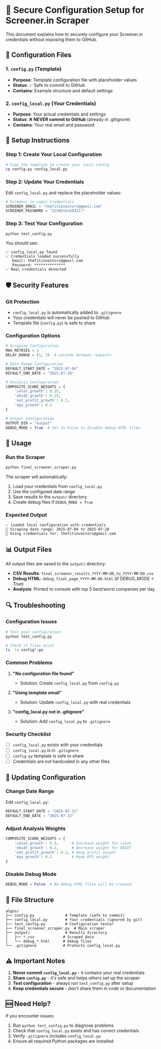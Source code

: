 # 🔐 Secure Configuration Setup for Screener.in Scraper

This document explains how to securely configure your Screener.in credentials without exposing them to GitHub.

## 📁 Configuration Files

### **1. `config.py` (Template)**
- **Purpose**: Template configuration file with placeholder values
- **Status**: ✅ Safe to commit to GitHub
- **Contains**: Example structure and default settings

### **2. `config_local.py` (Your Credentials)**
- **Purpose**: Your actual credentials and settings
- **Status**: ❌ **NEVER commit to GitHub** (already in .gitignore)
- **Contains**: Your real email and password

## 🔧 Setup Instructions

### **Step 1: Create Your Local Configuration**
```bash
# Copy the template to create your local config
cp config.py config_local.py
```

### **Step 2: Update Your Credentials**
Edit `config_local.py` and replace the placeholder values:

```python
# Screener.in Login Credentials
SCREENER_EMAIL = "thefitinvestors@gmail.com"
SCREENER_PASSWORD = "1234Stock4321!"
```

### **Step 3: Test Your Configuration**
```bash
python test_config.py
```

You should see:
```
✅ config_local.py found
✅ Credentials loaded successfully
   Email: thefitinvestors@gmail.com
   Password: **************
✅ Real credentials detected
```

## 🛡️ Security Features

### **Git Protection**
- `config_local.py` is automatically added to `.gitignore`
- Your credentials will never be pushed to GitHub
- Template file (`config.py`) is safe to share

### **Configuration Options**
```python
# Scraping Configuration
MAX_RETRIES = 3
DELAY_RANGE = (1, 3)  # seconds between requests

# Date Range Configuration
DEFAULT_START_DATE = "2025-07-04"
DEFAULT_END_DATE = "2025-07-28"

# Analysis Configuration
COMPOSITE_SCORE_WEIGHTS = {
    'sales_growth': 0.25,
    'ebidt_growth': 0.25,
    'net_profit_growth': 0.3,
    'eps_growth': 0.2
}

# Output Configuration
OUTPUT_DIR = "output"
DEBUG_MODE = True  # Set to False to disable debug HTML files
```

## 🚀 Usage

### **Run the Scraper**
```bash
python final_screener_scraper.py
```

The scraper will automatically:
1. Load your credentials from `config_local.py`
2. Use the configured date range
3. Save results to the `output/` directory
4. Create debug files if `DEBUG_MODE = True`

### **Expected Output**
```
✅ Loaded local configuration with credentials
📅 Scraping date range: 2025-07-04 to 2025-07-28
👤 Using credentials for: thefitinvestors@gmail.com
```

## 📊 Output Files

All output files are saved to the `output/` directory:

- **CSV Results**: `final_screener_results_YYYY-MM-DD_to_YYYY-MM-DD.csv`
- **Debug HTML**: `debug_final_page_YYYY-MM-DD.html` (if DEBUG_MODE = True)
- **Analysis**: Printed to console with top 5 best/worst companies per day

## 🔍 Troubleshooting

### **Configuration Issues**
```bash
# Test your configuration
python test_config.py

# Check if files exist
ls -la config*.py
```

### **Common Problems**

1. **"No configuration file found"**
   - Solution: Create `config_local.py` from `config.py`

2. **"Using template email"**
   - Solution: Update `config_local.py` with real credentials

3. **"config_local.py not in .gitignore"**
   - Solution: Add `config_local.py` to `.gitignore`

### **Security Checklist**
- [ ] `config_local.py` exists with your credentials
- [ ] `config_local.py` is in `.gitignore`
- [ ] `config.py` template is safe to share
- [ ] Credentials are not hardcoded in any other files

## 🔄 Updating Configuration

### **Change Date Range**
Edit `config_local.py`:
```python
DEFAULT_START_DATE = "2025-07-21"
DEFAULT_END_DATE = "2025-07-22"
```

### **Adjust Analysis Weights**
```python
COMPOSITE_SCORE_WEIGHTS = {
    'sales_growth': 0.3,      # Increase weight for sales
    'ebidt_growth': 0.2,      # Decrease weight for EBIDT
    'net_profit_growth': 0.3, # Keep profit weight
    'eps_growth': 0.2         # Keep EPS weight
}
```

### **Disable Debug Mode**
```python
DEBUG_MODE = False  # No debug HTML files will be created
```

## 📝 File Structure
```
algos/
├── config.py              # Template (safe to commit)
├── config_local.py        # Your credentials (ignored by git)
├── test_config.py         # Configuration tester
├── final_screener_scraper.py  # Main scraper
├── output/                # Results directory
│   ├── *.csv             # Scraped data
│   └── debug_*.html      # Debug files
└── .gitignore            # Protects config_local.py
```

## ⚠️ Important Notes

1. **Never commit `config_local.py`** - it contains your real credentials
2. **Share `config.py`** - it's safe and helps others set up the scraper
3. **Test configuration** - always run `test_config.py` after setup
4. **Keep credentials secure** - don't share them in code or documentation

## 🆘 Need Help?

If you encounter issues:
1. Run `python test_config.py` to diagnose problems
2. Check that `config_local.py` exists and has correct credentials
3. Verify `.gitignore` includes `config_local.py`
4. Ensure all required Python packages are installed 